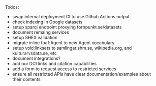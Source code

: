 Todos:
 - swap internal deployment CI to use Github Actions output
 - check indexing in Google datasets
 - setup sparql endpoint proxying fornpunkt.se/datasets
 - document remaing services
 - setup SHEX validation
 - migrate inline foaf:Agent to new Agent vocabulary
 - setup void:linksets to samlingar.shm.se, wikipedia.org, and kulturarvsdata.se, etc
 - document integrations?
 - add our DOI links and citation capabilities
 - add a form to request access to restricted services
 - ensure all restricted APIs have clear documentation/examples about their contents
